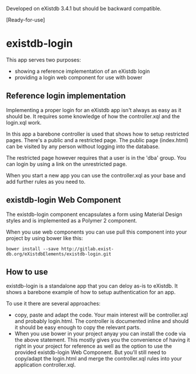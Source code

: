 Developed on eXistdb 3.4.1 but should be backward compatible.

[Ready-for-use]

# existdb-login


This app serves two purposes:
 * showing a reference implementation of an eXistdb login
 * providing a login web component for use with bower
 
## Reference login implementation

Implementing a proper login for an eXistdb app isn't always as easy as it 
should be. It requires some knowledge of how the controller.xql and the
login.xql work.

In this app a barebone controller is used that shows how to setup restricted pages.
There's a public and a restricted page. The public page (index.html) can be visited
by any person without logging into the database.

The restricted page however requires that a user is in the 'dba' group. You can login by using a link on 
the unrestricted page. 

When you start a new app you can use the controller.xql as your base and add
further rules as you need to.

## existdb-login Web Component

The existdb-login component encapsulates a form using Material Design styles and
is implemented as a Polymer 2 component. 

When you use web components you can use pull this component into your project by using
bower like this:

```
bower install --save http://gitlab.exist-db.org/eXistdbElements/existdb-login.git
```

## How to use

existdb-login is a standalone app that you can deloy as-is to eXistdb. It shows a barebone example of how to setup
authentication for an app. 

To use it there are several approaches:
 * copy, paste and adapt the code. Your main interest will be controller.xql and probably login.html. The controller
   is documented inline and should it should be easy enough to copy the relevant parts.
 * When you use bower in your project anyay you can install the code via the above statement. This mostly gives
 you the convenience of having it right in your project for reference as well as the option to use the 
 provided existdb-login Web Component. But you'll still need to copy/adapt the login.html and merge the controller.xql rules
 into your application controller.xql. 



